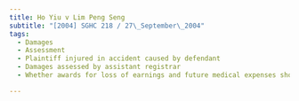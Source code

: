 ```yaml
---
title: Ho Yiu v Lim Peng Seng 
subtitle: "[2004] SGHC 218 / 27\_September\_2004"
tags:
  - Damages
  - Assessment
  - Plaintiff injured in accident caused by defendant
  - Damages assessed by assistant registrar
  - Whether awards for loss of earnings and future medical expenses should be varied

---
```


